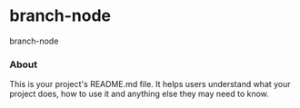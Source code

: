 branch-node
===========

branch-node

### About

This is your project's README.md file. It helps users understand what your
project does, how to use it and anything else they may need to know.
